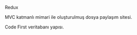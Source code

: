 Redux 

MVC katmanlı mimari ile oluşturulmuş dosya paylaşım sitesi.

Code First veritabanı yapısı.


